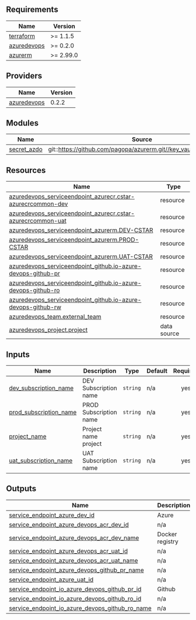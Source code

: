 <!-- markdownlint-disable -->
<!-- BEGINNING OF PRE-COMMIT-TERRAFORM DOCS HOOK -->
## Requirements

| Name | Version |
|------|---------|
| <a name="requirement_terraform"></a> [terraform](#requirement\_terraform) | >= 1.1.5 |
| <a name="requirement_azuredevops"></a> [azuredevops](#requirement\_azuredevops) | >= 0.2.0 |
| <a name="requirement_azurerm"></a> [azurerm](#requirement\_azurerm) | >= 2.99.0 |

## Providers

| Name | Version |
|------|---------|
| <a name="provider_azuredevops"></a> [azuredevops](#provider\_azuredevops) | 0.2.2 |

## Modules

| Name | Source | Version |
|------|--------|---------|
| <a name="module_secret_azdo"></a> [secret\_azdo](#module\_secret\_azdo) | git::https://github.com/pagopa/azurerm.git//key_vault_secrets_query | v2.0.5 |

## Resources

| Name | Type |
|------|------|
| [azuredevops_serviceendpoint_azurecr.cstar-azurecrcommon-dev](https://registry.terraform.io/providers/microsoft/azuredevops/latest/docs/resources/serviceendpoint_azurecr) | resource |
| [azuredevops_serviceendpoint_azurecr.cstar-azurecrcommon-uat](https://registry.terraform.io/providers/microsoft/azuredevops/latest/docs/resources/serviceendpoint_azurecr) | resource |
| [azuredevops_serviceendpoint_azurerm.DEV-CSTAR](https://registry.terraform.io/providers/microsoft/azuredevops/latest/docs/resources/serviceendpoint_azurerm) | resource |
| [azuredevops_serviceendpoint_azurerm.PROD-CSTAR](https://registry.terraform.io/providers/microsoft/azuredevops/latest/docs/resources/serviceendpoint_azurerm) | resource |
| [azuredevops_serviceendpoint_azurerm.UAT-CSTAR](https://registry.terraform.io/providers/microsoft/azuredevops/latest/docs/resources/serviceendpoint_azurerm) | resource |
| [azuredevops_serviceendpoint_github.io-azure-devops-github-pr](https://registry.terraform.io/providers/microsoft/azuredevops/latest/docs/resources/serviceendpoint_github) | resource |
| [azuredevops_serviceendpoint_github.io-azure-devops-github-ro](https://registry.terraform.io/providers/microsoft/azuredevops/latest/docs/resources/serviceendpoint_github) | resource |
| [azuredevops_serviceendpoint_github.io-azure-devops-github-rw](https://registry.terraform.io/providers/microsoft/azuredevops/latest/docs/resources/serviceendpoint_github) | resource |
| [azuredevops_team.external_team](https://registry.terraform.io/providers/microsoft/azuredevops/latest/docs/resources/team) | resource |
| [azuredevops_project.project](https://registry.terraform.io/providers/microsoft/azuredevops/latest/docs/data-sources/project) | data source |

## Inputs

| Name | Description | Type | Default | Required |
|------|-------------|------|---------|:--------:|
| <a name="input_dev_subscription_name"></a> [dev\_subscription\_name](#input\_dev\_subscription\_name) | DEV Subscription name | `string` | n/a | yes |
| <a name="input_prod_subscription_name"></a> [prod\_subscription\_name](#input\_prod\_subscription\_name) | PROD Subscription name | `string` | n/a | yes |
| <a name="input_project_name"></a> [project\_name](#input\_project\_name) | Project name project | `string` | n/a | yes |
| <a name="input_uat_subscription_name"></a> [uat\_subscription\_name](#input\_uat\_subscription\_name) | UAT Subscription name | `string` | n/a | yes |

## Outputs

| Name | Description |
|------|-------------|
| <a name="output_service_endpoint_azure_dev_id"></a> [service\_endpoint\_azure\_dev\_id](#output\_service\_endpoint\_azure\_dev\_id) | Azure |
| <a name="output_service_endpoint_azure_devops_acr_dev_id"></a> [service\_endpoint\_azure\_devops\_acr\_dev\_id](#output\_service\_endpoint\_azure\_devops\_acr\_dev\_id) | n/a |
| <a name="output_service_endpoint_azure_devops_acr_dev_name"></a> [service\_endpoint\_azure\_devops\_acr\_dev\_name](#output\_service\_endpoint\_azure\_devops\_acr\_dev\_name) | Docker registry |
| <a name="output_service_endpoint_azure_devops_acr_uat_id"></a> [service\_endpoint\_azure\_devops\_acr\_uat\_id](#output\_service\_endpoint\_azure\_devops\_acr\_uat\_id) | n/a |
| <a name="output_service_endpoint_azure_devops_acr_uat_name"></a> [service\_endpoint\_azure\_devops\_acr\_uat\_name](#output\_service\_endpoint\_azure\_devops\_acr\_uat\_name) | n/a |
| <a name="output_service_endpoint_azure_devops_github_pr_name"></a> [service\_endpoint\_azure\_devops\_github\_pr\_name](#output\_service\_endpoint\_azure\_devops\_github\_pr\_name) | n/a |
| <a name="output_service_endpoint_azure_uat_id"></a> [service\_endpoint\_azure\_uat\_id](#output\_service\_endpoint\_azure\_uat\_id) | n/a |
| <a name="output_service_endpoint_io_azure_devops_github_pr_id"></a> [service\_endpoint\_io\_azure\_devops\_github\_pr\_id](#output\_service\_endpoint\_io\_azure\_devops\_github\_pr\_id) | Github |
| <a name="output_service_endpoint_io_azure_devops_github_ro_id"></a> [service\_endpoint\_io\_azure\_devops\_github\_ro\_id](#output\_service\_endpoint\_io\_azure\_devops\_github\_ro\_id) | n/a |
| <a name="output_service_endpoint_io_azure_devops_github_ro_name"></a> [service\_endpoint\_io\_azure\_devops\_github\_ro\_name](#output\_service\_endpoint\_io\_azure\_devops\_github\_ro\_name) | n/a |
<!-- END OF PRE-COMMIT-TERRAFORM DOCS HOOK -->
